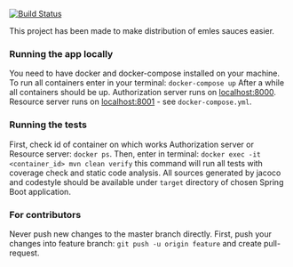 [![Build Status](https://travis-ci.org/darmar9287/emles-distro.svg?branch=master)](https://travis-ci.org/darmar9287/emles-distro)

This project has been made to make distribution of emles sauces easier.

### Running the app locally
You need to have docker and docker-compose installed on your machine.
To run all containers enter in your terminal:
`docker-compose up`
After a while all containers should be up.
Authorization server runs on [localhost:8000](http://localhost:8000).
Resource server runs on [localhost:8001](http://localhost:8001) - see `docker-compose.yml`.
### Running the tests
First, check id of container on which works Authorization server or Resource server:
`docker ps`. Then, enter in terminal:
`docker exec -it <container_id> mvn clean verify`
this command will run all tests with coverage check and static code analysis. All sources generated by jacoco and codestyle should be available under `target` directory of chosen Spring Boot application.
### For contributors
Never push new changes to the master branch directly. First, push your changes into feature branch:
`git push -u origin feature` and create pull-request.